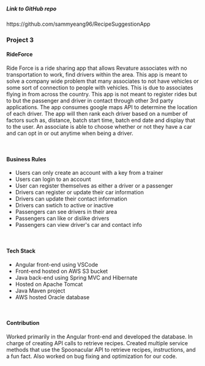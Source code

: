 
<h5> Link to GitHub repo </h5>
https://github.com/sammyeang96/RecipeSuggestionApp



<h3> Project 3 </h3>
<h4> RideForce </h4>
<p>
Ride Force is a ride sharing app that allows Revature associates with no transportation to work, find drivers within the area. This app is meant to solve a company wide problem that many associates to not have vehicles or some sort of connection to people with vehicles. This is due to associates flying in from across the country. This app is not meant to register rides but to but the passenger and driver in contact through other 3rd party applications. The app consumes google maps API to determine the location of each driver. The app will then rank each driver based on a number of factors such as, distance, batch start time, batch end date and display that to the user. An associate is able to choose whether or not they have a car and can opt in or out anytime when being a driver.
  </p>
<br>
<h4> Business Rules </h4>
<ul> 
   <li> Users can only create an account with a key from a trainer </li>
    <li> Users can login to an account </li>
   <li> User can register themselves as either a driver or a passenger </li>
   <li> Drivers can register or update their car information</li>
   <li> Drivers can update their contact information</li>
   <li> Drivers can swtich to active or inactive</li>
   <li> Passengers can see drivers in their area </li>
   <li> Passengers can like or dislike drivers </li>
   <li> Passengers can view driver's car and contact info </li>
  </ul>
  <br>
  <h4> Tech Stack </h4>
  <ul>  
   <li> Angular front-end using VSCode</li>
   <li> Front-end hosted on AWS S3 bucket  </li>
   <li> Java back-end using Spring MVC and Hibernate   </li>
   <li> Hosted on Apache Tomcat</li>
   <li> Java Maven project</lif>
   <li> AWS hosted Oracle database  </li>
  </ul>
  <br>
  <h4> Contribution </h4>
  <p>
  Worked primarily in the Angular front-end and developed the database. In charge of creating API calls to retrieve recipes. Created multiple service methods that use the Spoonacular API to retrieve recipes, instructions, and a fun fact. Also worked on bug fixing and optimization for our code. 
  </p>
